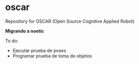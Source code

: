 # oscar
Repository for OSCAR (Open Source Cognitive Applied Robot)

**Migrando a noetic**

To do:
- Ejecutar prueba de poses
- Programar prueba de toma de objetos
